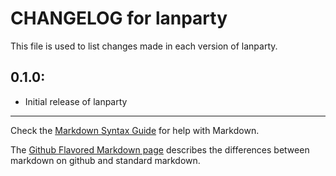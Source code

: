 # CHANGELOG for lanparty

This file is used to list changes made in each version of lanparty.

## 0.1.0:

* Initial release of lanparty

- - -
Check the [Markdown Syntax Guide](http://daringfireball.net/projects/markdown/syntax) for help with Markdown.

The [Github Flavored Markdown page](http://github.github.com/github-flavored-markdown/) describes the differences between markdown on github and standard markdown.

